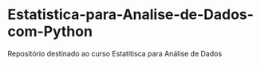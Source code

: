 # Estatistica-para-Analise-de-Dados-com-Python
Repositório destinado ao curso Estatítisca para Análise de Dados
